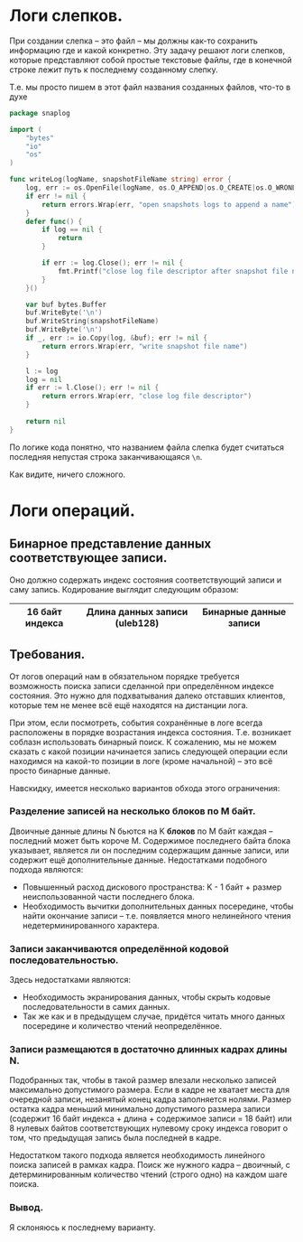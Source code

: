 # Логи слепков.

При создании слепка – это файл – мы должны как-то сохранить информацию где и какой конкретно. Эту задачу решают
логи слепков, которые представляют собой простые текстовые файлы, где в конечной строке лежит путь к последнему
созданному слепку.

Т.е. мы просто пишем в этот файл названия созданных файлов, что-то в духе

```go
package snaplog

import (
	"bytes"
	"io"
	"os"
)

func writeLog(logName, snapshotFileName string) error {
	log, err := os.OpenFile(logName, os.O_APPEND|os.O_CREATE|os.O_WRONLY, 0644)
	if err != nil {
		return errors.Wrap(err, "open snapshots logs to append a name")
	}
	defer func() {
		if log == nil {
			return
		}

		if err := log.Close(); err != nil {
			fmt.Printf("close log file descriptor after snapshot file name write failure: %s\n", err)
		}
	}()

	var buf bytes.Buffer
	buf.WriteByte('\n')
	buf.WriteString(snapshotFileName)
	buf.WriteByte('\n')
	if _, err := io.Copy(log, &buf); err != nil {
		return errors.Wrap(err, "write snapshot file name")
	}

	l := log
	log = nil
	if err := l.Close(); err != nil {
		return errors.Wrap(err, "close log file descriptor")
	}
	
	return nil
}
```

По логике кода понятно, что названием файла слепка будет считаться последняя непустая строка заканчивающаяся
`\n`.

Как видите, ничего сложного.

# Логи операций.

## Бинарное представление данных соответствующее записи.

Оно должно содержать индекс состояния соответствующий записи и саму запись. Кодирование выглядит следующим образом:

| 16 байт индекса | Длина данных записи (uleb128) | Бинарные данные записи |
|-----------------|-------------------------------|------------------------|

## Требования.

От логов операций нам в обязательном порядке требуется возможность поиска записи сделанной при определённом индексе
состояния. Это нужно для подхватывания далеко отставших клиентов, которые тем не менее всё ещё находятся на дистанции
лога.

При этом, если посмотреть, события сохранённые в логе всегда расположены в порядке возрастания индекса состояния.
Т.е. возникает соблазн использовать бинарный поиск. К сожалению, мы не можем сказать с какой позиции начинается
запись следующей операции если находимся на какой-то позиции в логе (кроме начальной) – это всё просто бинарные
данные. 

Навскидку, имеется несколько вариантов обхода этого ограничения:


### Разделение записей на несколько блоков по M байт.

Двоичные данные длины N бьются на K **блоков** по M байт каждая – последний может быть короче M. Содержимое последнего
байта блока указывает, является ли он последним содержащим данные записи, или содержит ещё дополнительные данные.
Недостатками подобного подхода являются:

- Повышенный расход дискового пространства: K - 1 байт + размер неиспользованной части последнего блока. 
- Необходимость вычитки дополнительных данных посередине, чтобы найти окончание записи – т.е. появляется много
  нелинейного чтения недетерминированного характера.

### Записи заканчиваются определённой кодовой последовательностью.

Здесь недостатками являются:

- Необходимость экранирования данных, чтобы скрыть кодовые последовательности в самих данных.
- Так же как и в предыдущем случае, придётся читать много данных посередине и количество чтений неопределённое.

### Записи размещаются в достаточно длинных кадрах длины N.

Подобранных так, чтобы в такой размер влезали несколько записей максимально допустимого размера. Если в кадре не 
хватает места для очередной записи, незанятый конец кадра заполняется нолями. Размер остатка кадра меньший минимально
допустимого размера записи (содержит 16 байт индекса + длина + содержимое записи = 18 байт) или 8 нулевых байтов
соответствующих нулевому сроку индекса говорит о том, что предыдущая запись была последней в кадре.

Недостатком такого подхода является необходимость линейного поиска записей в рамках кадра. Поиск же нужного кадра
– двоичный, с детерминированным количество чтений (строго одно) на каждом шаге поиска.

### Вывод.

Я склоняюсь к последнему варианту.